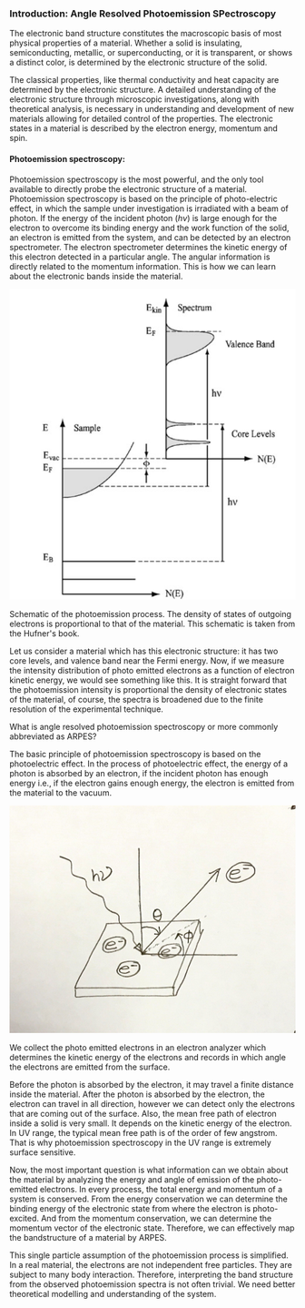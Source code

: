 ### Introduction: Angle Resolved Photoemission SPectroscopy 

The electronic band structure constitutes the macroscopic basis of most physical properties of a material. Whether a solid is insulating, semiconducting, metallic, or superconducting, or it is transparent, or shows a distinct color, is determined by the electronic structure of the solid. 

The classical properties, like thermal conductivity and heat capacity are determined by the electronic structure. A detailed understanding of the electronic structure through microscopic investigations, along with theoretical analysis, is necessary in understanding and development of new materials allowing for detailed control of the properties. The electronic states in a material is described by the electron energy, momentum and spin. 

#### Photoemission spectroscopy: 
Photoemission spectroscopy is the most powerful, and the only tool available to directly probe the electronic structure of a material. Photoemission spectroscopy is based on the principle of photo-electric effect, in which the sample under investigation is irradiated with a beam of photon. If the energy of the incident photon $(h\nu)$ is large enough for the electron to overcome its binding energy and the work function of the solid, an electron is emitted from the system, and can be detected by an electron spectrometer. The electron spectrometer determines the kinetic energy of this electron detected in a particular angle. The angular information is directly related to the momentum information. This is how we can learn about the electronic bands inside the material. 

![ARPES bands schematic](../img/arpes-band-schematic.png) 

Schematic of the photoemission process. The density of states of outgoing electrons is proportional to that of the material. This schematic is taken from the Hufner's book. 

Let us consider a material which has this electronic structure: it has two core levels, and valence band near the Fermi energy. Now, if we measure the intensity distribution of photo emitted electrons as a function of electron kinetic energy, we would see something like this. It is straight forward that the photoemission intensity is proportional the density of electronic states of the material, of course, the spectra is broadened due to the finite resolution of the experimental technique. 

What is angle resolved photoemission spectroscopy or more commonly abbreviated as ARPES? 

The basic principle of photoemission spectroscopy is based on the photoelectric effect. In the process of photoelectric effect, the energy of a photon is absorbed by an electron, if the incident photon has enough energy i.e., if the electron gains enough energy, the electron is emitted from the material to the vacuum. 

![Photoemission schematic](../img/arpes-schematic-2.jpg) 

We collect the photo emitted electrons in an electron analyzer which determines the kinetic energy of the electrons and records in which angle the electrons are emitted from the surface. 

Before the photon is absorbed by the electron, it may travel a finite distance inside the material. After the photon is absorbed by the electron, the electron can travel in all direction, however we can detect only the electrons that are coming out of the surface. Also, the mean free path of electron inside a solid is very small. It depends on the kinetic energy of the electron. In UV range, the typical mean free path is of the order of few angstrom. That is why photoemission spectroscopy in the UV range is extremely surface sensitive. 

Now, the most important question is what information can we obtain about the material by analyzing the energy and angle of emission of the photo-emitted electrons. In every process, the total energy and momentum of a system is conserved. From the energy conservation we can determine the binding energy of the electronic state from where the electron is photo-excited. And from the momentum conservation, we can determine the momentum vector of the electronic state. Therefore, we can effectively map the bandstructure of a material by ARPES. 

This single particle assumption of the photoemission process is simplified. In a real material, the electrons are not independent free particles. They are subject to many body interaction. Therefore, interpreting the band structure from the observed photoemission spectra is not often trivial. We need better theoretical modelling and understanding of the system. 
